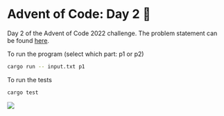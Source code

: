# Advent of Code: Day 2 🎄

Day 2 of the Advent of Code 2022 challenge. The problem statement can be found [here](https://adventofcode.com/2022/day/2).

To run the program (select which part: p1 or p2)
```bash
cargo run -- input.txt p1
```

To run the tests
```bash
cargo test
```

![](https://media.giphy.com/media/fwD6g7IsH2J0LnzlIy/giphy.gif)
